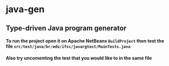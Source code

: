 # java-gen
## Type-driven Java program generator

#### To run the project open it on Apache NetBeans `BuildProject` then test the file `src/test/java/br/edu/ifsc/javargtest/MainTests.java`<br>
#### Also try uncomenting the test that you would like to in the same file